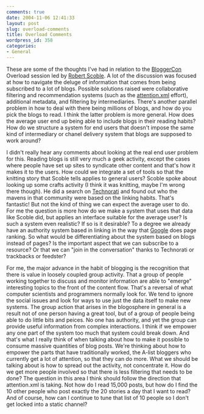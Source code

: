 ```yaml
---
comments: true
date: 2004-11-06 12:41:33
layout: post
slug: overload-comments
title: Overload Comments
wordpress_id: 358
categories:
- General
---
```


These are some of the thoughts I've had in relation to the [BloggerCon](http://www.bloggercon.org) Overload session led by [Robert Scoble](http://scoble.weblogs.com/). A lot of the discussion was focused at how to navigate the deluge of information that comes from being subscribed to a lot of blogs. Possible solutions raised were collaborative filtering and recommendation systems (such as the [attention.xml](http://developers.technorati.com/wiki/attentionxml) effort), additional metadata, and filtering by intermediaries. There's another parallel problem in how to deal with there being millions of blogs, and how do you pick the blogs to read.  I think the latter problem is more general. How does the average user end up being able to include blogs in their reading habits? How do we structure a system for end users that doesn't impose the same kind of intermediary or chanel delivery system that blogs are supposed to work around?

I didn't really hear any comments about looking at the real end user problem for this. Reading blogs is still very much a geek activity, except the cases where people have set up sites to syndicate other content and that's how it makes it to the users. How could we integrate a set of tools so that the knitting story that Scoble tells applies to general users? Scoble spoke about looking up some crafts activity (I think it was knitting, maybe I'm wrong there though). He did a search on [Technorati](http://www.technorati.com) and found out who the mavens in that community were based on the linking habits. That's fantastic! But not the kind of thing we can expect the average user to do. For me the question is more how do we make a system that uses that data like Scoble did, but applies an interface suitable for the average user? Is such a system even realistic? If so is it desirable? To a degree we already have an authority system based in linking in the way that [Google](http://www.google.com) does page ranking. So what would be differentiating about the system based on blogs instead of pages? Is the important aspect that we can subscribe to a resource? Or that we can "join in the conversation" thanks to Technorati or trackbacks or feedster?

For me, the major advance in the habit of blogging is the recognition that there is value in loosely coupled group activity. That a group of people working together to discuss and monitor information are able to "emerge" interesting topics to the front of the content flow. That's a reversal of what computer scientists and programmers normally look for. We tend to ignore the social issues and look for ways to use just the data itself to make new systems. The group action that arises in the blogosphere in general is a result not of one person having a great tool, but of a group of people being able to do little bits and peices. No one has authority, and yet the group can provide useful information from complex interactions. I think if we empower any one part of the system too much that system could break down. And that's what I really think of when talking about how to make it possible to consume massive quantities of blog posts. We're thinking about how to empower the parts that have traditionally worked, the A-list bloggers who currently get a lot of attention, so that they can do more. What we should be talking about is how to spread out the activity, not concentrate it. How do we get more people involved so that there is less filtering that needs to be done? The question in this area I think should follow the direction that attention.xml is taking. Not how do I read 15,000 posts, but how do I find the 10 other people who post exactly the 20 stories a day that I want to read? And of course, how can I continue to tune that list of 10 people so I don't get locked into a static channel?
